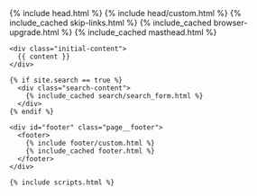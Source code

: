 ---
---

<!doctype html>
<!--
  Minimal Mistakes Jekyll Theme 4.19.2 by Michael Rose
  Copyright 2013-2019 Michael Rose - mademistakes.com | @mmistakes
  Free for personal and commercial use under the MIT license
  https://github.com/mmistakes/minimal-mistakes/blob/master/LICENSE
-->



<html lang="{{ site.locale | slice: 0,2 | default: "en" }}" class="no-js">
  <head>
    {% include head.html %}
    {% include head/custom.html %}
  </head>

  <body class="layout--{{ page.layout | default: layout.layout }}{% if page.classes or layout.classes %}{{ page.classes | default: layout.classes | join: ' ' | prepend: ' ' }}{% endif %}">
    {% include_cached skip-links.html %}
    {% include_cached browser-upgrade.html %}
    {% include_cached masthead.html %}

    <div class="initial-content">
      {{ content }}
    </div>

    {% if site.search == true %}
      <div class="search-content">
        {% include_cached search/search_form.html %}
      </div>
    {% endif %}

    <div id="footer" class="page__footer">
      <footer>
        {% include footer/custom.html %}
        {% include_cached footer.html %}
      </footer>
    </div>

    {% include scripts.html %}


  </body>
</html>
